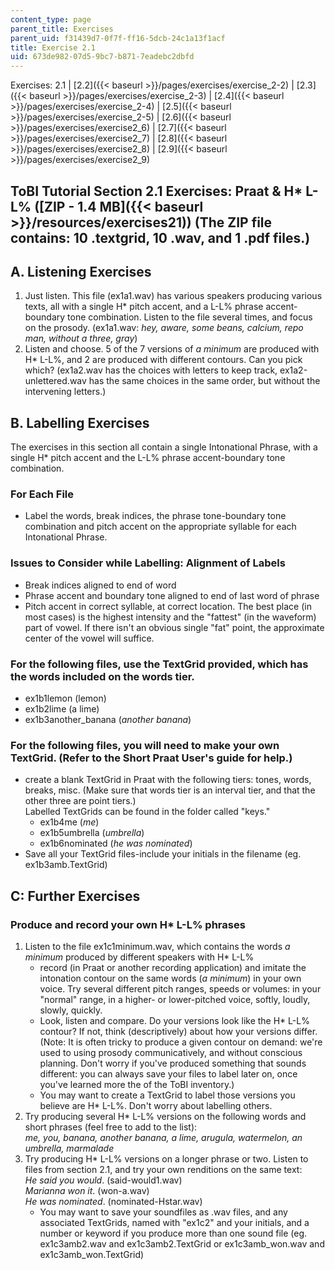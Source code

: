 ```yaml
---
content_type: page
parent_title: Exercises
parent_uid: f31439d7-0f7f-ff16-5dcb-24c1a13f1acf
title: Exercise 2.1
uid: 673de982-07d5-9bc7-b871-7eadebc2dbfd
---
```


Exercises: 2.1 | [2.2]({{< baseurl >}}/pages/exercises/exercise_2-2) | [2.3]({{< baseurl >}}/pages/exercises/exercise_2-3) | [2.4]({{< baseurl >}}/pages/exercises/exercise_2-4) | [2.5]({{< baseurl >}}/pages/exercises/exercise_2-5) | [2.6]({{< baseurl >}}/pages/exercises/exercise2_6) | [2.7]({{< baseurl >}}/pages/exercises/exercise2_7) | [2.8]({{< baseurl >}}/pages/exercises/exercise2_8) | [2.9]({{< baseurl >}}/pages/exercises/exercise2_9)

ToBI Tutorial Section 2.1 Exercises: Praat & H\* L-L% ([ZIP - 1.4 MB]({{< baseurl >}}/resources/exercises21)) (The ZIP file contains: 10 .textgrid, 10 .wav, and 1 .pdf files.)
-------------------------------------------------------------------------------------------------------------------------------------------------------------------------------

A. Listening Exercises
----------------------

1.  Just listen. This file (ex1a1.wav) has various speakers producing various texts, all with a single H\* pitch accent, and a L-L% phrase accent-boundary tone combination. Listen to the file several times, and focus on the prosody. (ex1a1.wav: _hey, aware, some beans, calcium, repo man, without a three, gray_)
2.  Listen and choose. 5 of the 7 versions of _a minimum_ are produced with H\* L-L%, and 2 are produced with different contours. Can you pick which? (ex1a2.wav has the choices with letters to keep track, ex1a2-unlettered.wav has the same choices in the same order, but without the intervening letters.)

B. Labelling Exercises
----------------------

The exercises in this section all contain a single Intonational Phrase, with a single H\* pitch accent and the L-L% phrase accent-boundary tone combination.

### For Each File

*   Label the words, break indices, the phrase tone-boundary tone combination and pitch accent on the appropriate syllable for each Intonational Phrase.

### Issues to Consider while Labelling: Alignment of Labels

*   Break indices aligned to end of word
*   Phrase accent and boundary tone aligned to end of last word of phrase
*   Pitch accent in correct syllable, at correct location. The best place (in most cases) is the highest intensity and the "fattest" (in the waveform) part of vowel. If there isn't an obvious single "fat" point, the approximate center of the vowel will suffice.

### For the following files, use the TextGrid provided, which has the words included on the words tier.

*   ex1b1lemon (lemon)
*   ex1b2lime (a lime)
*   ex1b3another\_banana (_another banana_)

### For the following files, you will need to make your own TextGrid. (Refer to the Short Praat User's guide for help.)

*   create a blank TextGrid in Praat with the following tiers: tones, words, breaks, misc. (Make sure that words tier is an interval tier, and that the other three are point tiers.)  
    Labelled TextGrids can be found in the folder called "keys."
    *   ex1b4me (_me_)
    *   ex1b5umbrella (_umbrella_)
    *   ex1b6nominated (_he was nominated_)
*   Save all your TextGrid files-include your initials in the filename (eg. ex1b3amb.TextGrid)

C: Further Exercises
--------------------

### Produce and record your own H\* L-L% phrases

1.  Listen to the file ex1c1minimum.wav, which contains the words _a minimum_ produced by different speakers with H\* L-L%
    *   record (in Praat or another recording application) and imitate the intonation contour on the same words (_a minimum_) in your own voice. Try several different pitch ranges, speeds or volumes: in your "normal" range, in a higher- or lower-pitched voice, softly, loudly, slowly, quickly.
    *   Look, listen and compare. Do your versions look like the H\* L-L% contour? If not, think (descriptively) about how your versions differ. (Note: It is often tricky to produce a given contour on demand: we're used to using prosody communicatively, and without conscious planning. Don't worry if you've produced something that sounds different: you can always save your files to label later on, once you've learned more the of the ToBI inventory.)
    *   You may want to create a TextGrid to label those versions you believe are H\* L-L%. Don't worry about labelling others.
2.  Try producing several H\* L-L% versions on the following words and short phrases (feel free to add to the list):  
    _me, you, banana, another banana, a lime, arugula, watermelon, an umbrella, marmalade_
3.  Try producing H\* L-L% versions on a longer phrase or two. Listen to files from section 2.1, and try your own renditions on the same text:  
    _He said you would_. (said-would1.wav)  
    _Marianna won it_. (won-a.wav)  
    _He was nominated_. (nominated-Hstar.wav)
    *   You may want to save your soundfiles as .wav files, and any associated TextGrids, named with "ex1c2" and your initials, and a number or keyword if you produce more than one sound file (eg. ex1c3amb2.wav and ex1c3amb2.TextGrid or ex1c3amb\_won.wav and ex1c3amb\_won.TextGrid)